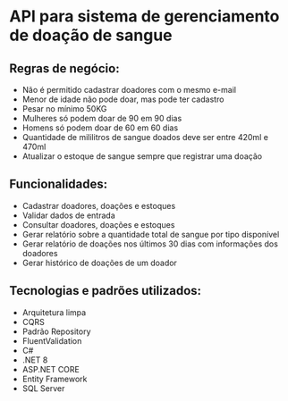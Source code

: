 # API para sistema de gerenciamento de doação de sangue

## Regras de negócio:
- Não é permitido cadastrar doadores com o mesmo e-mail 
- Menor de idade não pode doar, mas pode ter cadastro 
- Pesar no mínimo 50KG 
- Mulheres só podem doar de 90 em 90 dias 
- Homens só podem doar de 60 em 60 dias 
- Quantidade de mililitros de sangue doados deve ser entre 420ml e 470ml 
- Atualizar o estoque de sangue sempre que registrar uma doação

## Funcionalidades: 
- Cadastrar doadores, doações e estoques 
- Validar dados de entrada 
- Consultar doadores, doações e estoques 
- Gerar relatório sobre a quantidade total de sangue por tipo disponível 
- Gerar relatório de doações nos últimos 30 dias com informações dos doadores 
- Gerar histórico de doações de um doador 

## Tecnologias e padrões utilizados: 
- Arquitetura limpa 
- CQRS 
- Padrão Repository 
- FluentValidation 
- C#
- .NET 8 
- ASP.NET CORE 
- Entity Framework 
- SQL Server 
